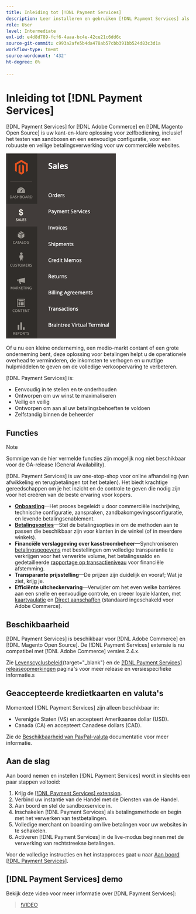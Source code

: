 ```yaml
---
title: Inleiding tot [!DNL Payment Services]
description: Leer installeren en gebruiken [!DNL Payment Services] als een handige, robuuste en veilige oplossing voor betalingsverwerking voor uw [!DNL Adobe Commerce] en [!DNL Magento Open Source] websites.
role: User
level: Intermediate
exl-id: e4d8d789-fcf6-4aaa-bc4e-42ce21c6dd6c
source-git-commit: c993a2afe5b4da478ab57cbb391bb524d83c3d1a
workflow-type: tm+mt
source-wordcount: '432'
ht-degree: 0%

---
```


# Inleiding tot [!DNL Payment Services]

[!DNL Payment Services] for [!DNL Adobe Commerce] en [!DNL Magento Open Source] is uw kant-en-klare oplossing voor zelfbediening, inclusief het testen van sandboxen en een eenvoudige configuratie, voor een robuuste en veilige betalingsverwerking voor uw commerciële websites.

![[!DNL Payment Services] extensiebeheerweergave](assets/admin-view.png)

Of u nu een kleine onderneming, een medio-markt contant of een grote onderneming bent, deze oplossing voor betalingen helpt u de operationele overhead te verminderen, de inkomsten te verhogen en u nuttige hulpmiddelen te geven om de volledige verkoopervaring te verbeteren.

[!DNL Payment Services] is:

* Eenvoudig in te stellen en te onderhouden
* Ontworpen om uw winst te maximaliseren
* Veilig en veilig
* Ontworpen om aan al uw betalingsbehoeften te voldoen
* Zelfstandig binnen de beheerder

## Functies

>[!NOTE]
>
>Sommige van de hier vermelde functies zijn mogelijk nog niet beschikbaar voor de GA-release (General Availability).

[!DNL Payment Services] is uw one-stop-shop voor online afhandeling (van afwikkeling en terugbetalingen tot het betalen). Het biedt krachtige gereedschappen om je het inzicht en de controle te geven die nodig zijn voor het creëren van de beste ervaring voor kopers.

* [**Onboarding**](onboard.md)—Het proces begeleidt u door commerciële inschrijving, technische configuratie, aanspraken, zandbakomgevingsconfiguratie, en levende betalingsenablement.
* [**Betalingsopties**](payments-options.md)—Stel de betalingsopties in om de methoden aan te passen die beschikbaar zijn voor klanten in de winkel (of in meerdere winkels).
* **Financiële verslaggeving over kasstroombeheer**—Synchroniseren [betalingsgegevens](order-payment-status.md) met bestellingen om volledige transparantie te verkrijgen voor het verwerkte volume, het betalingssaldo en gedetailleerde [rapportage op transactieniveau](payouts.md) voor financiële afstemming.
* **Transparante prijsstelling**—De prijzen zijn duidelijk en vooraf; Wat je ziet, krijg je.
* **Efficiënte uitcheckervaring**—Verwijder om het even welke barrières aan een snelle en eenvoudige controle, en creeer loyale klanten, met [kaartvaulatie](https://experienceleague-review.com/docs/commerce-merchant-services/payment-services/payments-checkout/vaulting.html) en [Direct aanschaffen](https://experienceleague.adobe.com/docs/commerce-admin/stores-sales/point-of-purchase/checkout-instant-purchase.html) (standaard ingeschakeld voor Adobe Commerce).

## Beschikbaarheid

[!DNL Payment Services] is beschikbaar voor [!DNL Adobe Commerce] en [!DNL Magento Open Source]. De [!DNL Payment Services] extensie is nu compatibel met [!DNL Adobe Commerce] versies 2.4.x.

Zie [Levenscyclusbeleid](https://devdocs.magento.com/release/lifecycle-policy.html){target="_blank"} en de [[!DNL Payment Services] releaseopmerkingen](release-notes.md) pagina&#39;s voor meer release en versiespecifieke informatie.s

## Geaccepteerde kredietkaarten en valuta&#39;s

Momenteel [!DNL Payment Services] zijn alleen beschikbaar in:

* Verenigde Staten (VS) en accepteert Amerikaanse dollar (USD).
* Canada (CA) en accepteert Canadese dollars (CAD).

Zie de [Beschikbaarheid van PayPal-valuta](https://developer.paypal.com/docs/platforms/checkout/reference/country-availability-advanced-cards/) documentatie voor meer informatie.

## Aan de slag

Aan boord nemen en instellen [!DNL Payment Services] wordt in slechts een paar stappen voltooid:

1. Krijg de [[!DNL Payment Services] extension](install.md).
1. Verbind uw instantie van de Handel met de Diensten van de Handel.
1. Aan boord en stel de sandboxservice in.
1. Inschakelen [!DNL Payment Services] als betalingsmethode en begin met het verwerken van testbetalingen.
1. Volledige merchant on boarding om live betalingen voor uw websites in te schakelen.
1. Activeren [!DNL Payment Services] in de live-modus beginnen met de verwerking van rechtstreekse betalingen.

Voor de volledige instructies en het instapproces gaat u naar [Aan boord [!DNL Payment Services]](onboard.md).

## [!DNL Payment Services] demo

Bekijk deze video voor meer informatie over [!DNL Payment Services]:

>[!VIDEO](https://video.tv.adobe.com/v/343990?quality=12)
